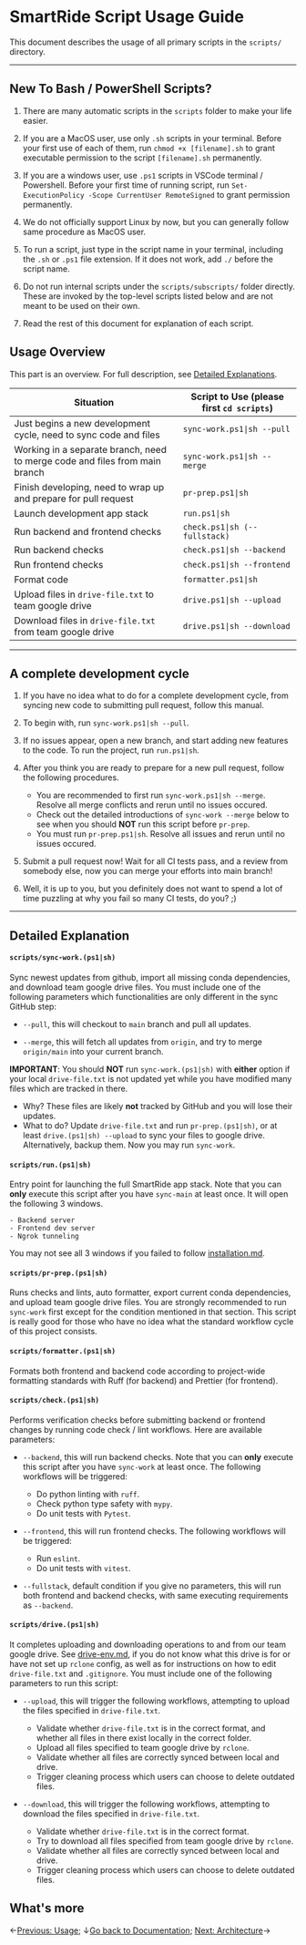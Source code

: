 # SmartRide Script Usage Guide

This document describes the usage of all primary scripts in the `scripts/` directory.

---

## New To Bash / PowerShell Scripts?

1. There are many automatic scripts in the `scripts` folder to make your life easier.

2. If you are a MacOS user, use only `.sh` scripts in your terminal. Before your first use of each of them, run `chmod +x [filename].sh` to grant executable permission to the script `[filename].sh` permanently.

3. If you are a windows user, use `.ps1` scripts in VSCode terminal / Powershell. Before your first time of running script, run `Set-ExecutionPolicy -Scope CurrentUser RemoteSigned` to grant permission permanently.

4. We do not officially support Linux by now, but you can generally follow same procedure as MacOS user.

5. To run a script, just type in the script name in your terminal, including the `.sh` or `.ps1` file extension. If it does not work, add `./` before the script name.

6. Do not run internal scripts under the `scripts/subscripts/` folder directly. These are invoked by the top-level scripts listed below and are not meant to be used on their own.

7. Read the rest of this document for explanation of each script.

## Usage Overview

This part is an overview. For full description, see [Detailed Explanations](#detailed-explanations).

| Situation                                                                   | Script to Use (please first `cd scripts`) |
| --------------------------------------------------------------------------- | ----------------------------------------- |
| Just begins a new development cycle, need to sync code and files            | `sync-work.ps1\|sh --pull`                |
| Working in a separate branch, need to merge code and files from main branch | `sync-work.ps1\|sh --merge`               |
| Finish developing, need to wrap up and prepare for pull request             | `pr-prep.ps1\|sh`                         |
| Launch development app stack                                                | `run.ps1\|sh`                             |
| Run backend and frontend checks                                             | `check.ps1\|sh (--fullstack)`             |
| Run backend checks                                                          | `check.ps1\|sh --backend`                 |
| Run frontend checks                                                         | `check.ps1\|sh --frontend`                |
| Format code                                                                 | `formatter.ps1\|sh`                       |
| Upload files in `drive-file.txt` to team google drive                       | `drive.ps1\|sh --upload`                  |
| Download files in `drive-file.txt` from team google drive                   | `drive.ps1\|sh --download`                |

---

## A complete development cycle

1. If you have no idea what to do for a complete development cycle, from syncing new code to submitting pull request, follow this manual.

2. To begin with, run `sync-work.ps1|sh --pull`.

3. If no issues appear, open a new branch, and start adding new features to the code. To run the project, run `run.ps1|sh`.

4. After you think you are ready to prepare for a new pull request, follow the following procedures.

   - You are recommended to first run `sync-work.ps1|sh --merge`. Resolve all merge conflicts and rerun until no issues occured.
   - Check out the detailed introductions of `sync-work --merge` below to see when you should **NOT** run this script before `pr-prep`.
   - You must run `pr-prep.ps1|sh`. Resolve all issues and rerun until no issues occured.

5. Submit a pull request now! Wait for all CI tests pass, and a review from somebody else, now you can merge your efforts into main branch!

6. Well, it is up to you, but you definitely does not want to spend a lot of time puzzling at why you fail so many CI tests, do you? ;)

---

## Detailed Explanation

#### `scripts/sync-work.(ps1|sh)`

Sync newest updates from github, import all missing conda dependencies, and download team google drive files. You must include one of the following parameters which functionalities are only different in the sync GitHub step:

- `--pull`, this will checkout to `main` branch and pull all updates.

- `--merge`, this will fetch all updates from `origin`, and try to merge `origin/main` into your current branch.

**IMPORTANT**: You should **NOT** run `sync-work.(ps1|sh)` with **either** option if your local `drive-file.txt` is not updated yet while you have modified many files which are tracked in there.

- Why? These files are likely **not** tracked by GitHub and you will lose their updates.
- What to do? Update `drive-file.txt` and run `pr-prep.(ps1|sh)`, or at least `drive.(ps1|sh) --upload` to sync your files to google drive. Alternatively, backup them. Now you may run `sync-work`.

#### `scripts/run.(ps1|sh)`

Entry point for launching the full SmartRide app stack. Note that you can **only** execute this script after you have `sync-main` at least once. It will open the following 3 windows.

    - Backend server
    - Frontend dev server
    - Ngrok tunneling

You may not see all 3 windows if you failed to follow [installation.md](installation.md).

#### `scripts/pr-prep.(ps1|sh)`

Runs checks and lints, auto formatter, export current conda dependencies, and upload team google drive files. You are strongly recommended to run `sync-work` first except for the condition mentioned in that section. This script is really good for those who have no idea what the standard workflow cycle of this project consists.

#### `scripts/formatter.(ps1|sh)`

Formats both frontend and backend code according to project-wide formatting standards with Ruff (for backend) and Prettier (for frontend).

#### `scripts/check.(ps1|sh)`

Performs verification checks before submitting backend or frontend changes by running code check / lint workflows. Here are available parameters:

- `--backend`, this will run backend checks. Note that you can **only** execute this script after you have `sync-work` at least once. The following workflows will be triggered:

  - Do python linting with `ruff`.
  - Check python type safety with `mypy`.
  - Do unit tests with `Pytest`.

- `--frontend`, this will run frontend checks. The following workflows will be triggered:

  - Run `eslint`.
  - Do unit tests with `vitest`.

- `--fullstack`, default condition if you give no parameters, this will run both frontend and backend checks, with same executing requirements as `--backend`.

#### `scripts/drive.(ps1|sh)`

It completes uploading and downloading operations to and from our team google drive. See [drive-env.md](drive-env.md), if you do not know what this drive is for or have not set up `rclone` config, as well as for instructions on how to edit `drive-file.txt` and `.gitignore`. You must include one of the following parameters to run this script:

- `--upload`, this will trigger the following workflows, attempting to upload the files specified in `drive-file.txt`.

  - Validate whether `drive-file.txt` is in the correct format, and whether all files in there exist locally in the correct folder.
  - Upload all files specified to team google drive by `rclone`.
  - Validate whether all files are correctly synced between local and drive.
  - Trigger cleaning process which users can choose to delete outdated files.

- `--download`, this will trigger the following workflows, attempting to download the files specified in `drive-file.txt`.

  - Validate whether `drive-file.txt` is in the correct format.
  - Try to download all files specified from team google drive by `rclone`.
  - Validate whether all files are correctly synced between local and drive.
  - Trigger cleaning process which users can choose to delete outdated files.

## What's more

←[Previous: Usage](usage.md); ↓[Go back to Documentation](./README.md); [Next: Architecture](architecture.md)→
